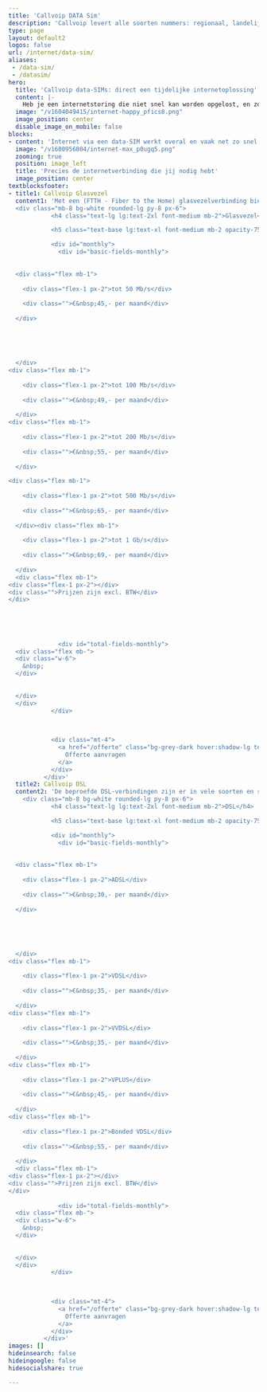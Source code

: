 ```yaml
---
title: 'Callvoip DATA Sim'
description: 'Callvoip levert alle soorten nummers: regionaal, landelijk, service of internationaal.'
type: page
layout: default2
logos: false
url: /internet/data-sim/
aliases:
 - /data-sim/
 - /datasim/
hero:
  title: 'Callvoip data-SIMs: direct een tijdelijke internetoplossing'
  content: |-
    Heb je een internetstoring die niet snel kan worden opgelost, en zoek je een tijdelijk alternatief? Callvoip kan je voorzien van een data-SIM zodat je snel weer online bent. Een ideale match met bv de FRITZBox 6850.<br><br><a href="https://files.callvoip.nl/downloads/callvoip-adsl-vdsl_aanvraagformulier.pdf" target="_blank" class="button">Internet aanvragen</a>
  image: "/v1604049415/internet-happy_pfics8.png"
  image_position: center
  disable_image_on_mobile: false
blocks:
- content: 'Internet via een data-SIM werkt overal en vaak net zo snel als de internetverbinding die je gewend bent thuis!<br>Dat maakt een data-SIM een fijne oplossing als je onverwachts wordt geplaagd door een internetstoring. Vooral als die wat langer duurt!<br>We kunnen je snel voorzien van een complete oplossing: een SIM kaart met het gewenste abonnement. Fijn is dat je geen lange looptijd hebt, je kunt het abonnement dus weer opzeggen als het niet meer nodig is. Naast de SIM kunnen we je ook voorzien van een FRITZBox waar we de SIM al in plaatsen. Je hoeft dan alleen nog maar de stekker in het stopcontact te doen en je kunt weer aan de slag.'
  image: "/v1600956804/internet-max_p0ugq5.png"
  zooming: true
  position: image_left
  title: 'Precies de internetverbinding die jij nodig hebt'
  image_position: center
textblocksfooter:
- title1: Callvoip Glasvezel
  content1: 'Met een (FTTH - Fiber to the Home) glasvezelverbinding bieden we een eigen lijn en een stabiele snelheid die klaar is voor de toekomst. De upload- en downloadsnelheid zijn gelijk en hoge snelheden tot 1 Gbps zijn mogelijk. Met de combinatie van onze telefonie en een internetverbinding profiteer je van 1 aanspreekpunt dat alles voor je regelt.
  <div class="mb-8 bg-white rounded-lg py-8 px-6">
            <h4 class="text-lg lg:text-2xl font-medium mb-2">Glasvezel</h4>

            <h5 class="text-base lg:text-xl font-medium mb-2 opacity-75">Snelheden</h5>

            <div id="monthly">
              <div id="basic-fields-monthly">
  
  
  <div class="flex mb-1">
    
    <div class="flex-1 px-2">tot 50 Mb/s</div>
    
    <div class="">€&nbsp;45,- per maand</div>
    
  </div>
  
  
  
  
  
  </div>
<div class="flex mb-1">
    
    <div class="flex-1 px-2">tot 100 Mb/s</div>
    
    <div class="">€&nbsp;49,- per maand</div>
    
  </div>
<div class="flex mb-1">
    
    <div class="flex-1 px-2">tot 200 Mb/s</div>
    
    <div class="">€&nbsp;55,- per maand</div>
    
  </div>

<div class="flex mb-1">
    
    <div class="flex-1 px-2">tot 500 Mb/s</div>
    
    <div class="">€&nbsp;65,- per maand</div>
    
  </div><div class="flex mb-1">
    
    <div class="flex-1 px-2">tot 1 Gb/s</div>
    
    <div class="">€&nbsp;69,- per maand</div>
    
  </div>
  <div class="flex mb-1">
<div class="flex-1 px-2"></div>
<div class="">Prijzen zijn excl. BTW</div>
</div>
              
              
              
              
              
              <div id="total-fields-monthly">
  <div class="flex mb-">
  <div class="w-6">
    &nbsp;
  </div>
  
  
  </div>
  </div>
            </div>

            
            
            <div class="mt-4">
              <a href="/offerte" class="bg-grey-dark hover:shadow-lg text-white rounded-md block text-center w-full px-4 py-2">
                Offerte aanvragen
              </a>
            </div>
          </div>'
  title2: Callvoip DSL
  content2: 'De beproefde DSL-verbindingen zijn er in vele soorten en snelheden. De meestvoorkomende zijn ADSL, VDSL en VVDSL. Ook DSL kan heel snel zijn; op basis van jouw adres kunnen we zien wat er mogelijk is en alles voor je regelen. Benieuwd naar de mogelijkheden? Samen bekijken wat voor jouw adres de beste oplossing is.<br><br>
    <div class="mb-8 bg-white rounded-lg py-8 px-6">
            <h4 class="text-lg lg:text-2xl font-medium mb-2">DSL</h4>

            <h5 class="text-base lg:text-xl font-medium mb-2 opacity-75">Techniek soort</h5>

            <div id="monthly">
              <div id="basic-fields-monthly">
  
  
  <div class="flex mb-1">
    
    <div class="flex-1 px-2">ADSL</div>
    
    <div class="">€&nbsp;30,- per maand</div>
    
  </div>
  
  
  
  
  
  </div>
<div class="flex mb-1">
    
    <div class="flex-1 px-2">VDSL</div>
    
    <div class="">€&nbsp;35,- per maand</div>
    
  </div>
<div class="flex mb-1">
    
    <div class="flex-1 px-2">VVDSL</div>
    
    <div class="">€&nbsp;35,- per maand</div>
    
  </div>
<div class="flex mb-1">
    
    <div class="flex-1 px-2">VPLUS</div>
    
    <div class="">€&nbsp;45,- per maand</div>
    
  </div>
<div class="flex mb-1">
    
    <div class="flex-1 px-2">Bonded VDSL</div>
    
    <div class="">€&nbsp;55,- per maand</div>
    
  </div>
  <div class="flex mb-1">
<div class="flex-1 px-2"></div>
<div class="">Prijzen zijn excl. BTW</div>
</div>
              
              <div id="total-fields-monthly">
  <div class="flex mb-">
  <div class="w-6">
    &nbsp;
  </div>
  
  
  </div>
  </div>
            </div>

            
            
            <div class="mt-4">
              <a href="/offerte" class="bg-grey-dark hover:shadow-lg text-white rounded-md block text-center w-full px-4 py-2">
                Offerte aanvragen
              </a>
            </div>
          </div>'
images: []
hideinsearch: false
hideingoogle: false
hidesocialshare: true

---
```

